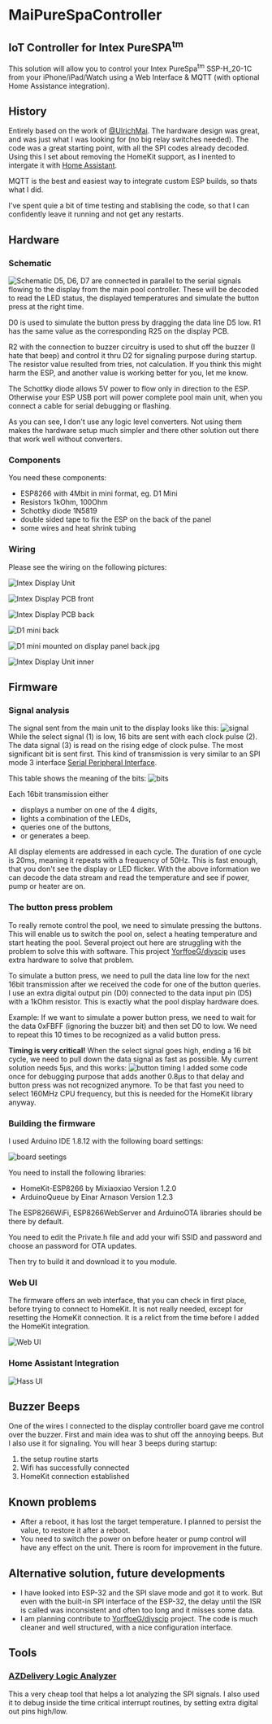 # MaiPureSpaController 

## IoT Controller for Intex PureSPA<sup>tm</sup>
This solution will allow you to control your Intex PureSpa<sup>tm</sup> SSP-H_20-1C from your iPhone/iPad/Watch using a Web Interface & MQTT (with optional Home Assistance integration). 


## History
  Entirely based on the work of [@UlrichMai](https://github.com/UlrichMai/MaiPureSpaController). The hardware design was great, and was just what I was looking for (no big relay switches needed). The code was a great starting point, with all the SPI codes already decoded. Using this I set about removing the HomeKit support, as I inented to intergate it with [Home Assistant](https://www.home-assistant.io). 

  MQTT is the best and easiest way to integrate custom ESP builds, so thats what I did. 

  I've spent quie a bit of time testing and stablising the code, so that I can confidently leave it running and not get any restarts. 

## Hardware
### Schematic
![Schematic](docs/schematics.png) 
D5, D6, D7 are connected in parallel to the serial signals flowing to the display from the main pool controller. These will be decoded to read the LED status, the displayed temperatures and simulate the button press at the right time.

D0 is used to simulate the button press by dragging the data line D5 low. R1 has the same value as the corresponding R25 on the display PCB.

R2 with the connection to buzzer circuitry is used to shut off the buzzer (I hate that beep) and control it thru D2 for signaling purpose during startup. The resistor value resulted from tries, not calculation. If you think this might harm the ESP, and another value is working better for you, let me know.

The Schottky diode allows 5V power to flow only in direction to the ESP. Otherwise your ESP USB port will power complete pool main unit, when you connect a cable for serial debugging or flashing.

As you can see, I don't use any logic level converters. Not using them makes the hardware setup much simpler and there other solution out there that work well without converters. 

### Components
You need these components:
- ESP8266 with 4Mbit in mini format, eg. D1 Mini
- Resistors 1kOhm, 100Ohm
- Schottky diode 1N5819
- double sided tape to fix the ESP on the back of the panel
- some wires and heat shrink tubing

### Wiring
Please see the wiring on the following pictures:

![Intex Display Unit](docs/Intex_Display_Unit.jpg) 

![Intex Display PCB front](docs/Intex_Display_PCB_front.jpg) 

![Intex Display PCB back](docs/Intex_Display_PCB_back.jpg) 

![D1 mini back](docs/D1_mini_back.jpg) 

![D1 mini mounted on display panel back.jpg](docs/D1_mini_mounted_on_display_panel_back.jpg) 

![Intex Display Unit inner](docs/Intex_Display_Unit_inner.jpg) 

## Firmware
### Signal analysis
The signal sent from the main unit to the display looks like this:
![signal](docs/signal.png)
While the select signal (1) is low, 16 bits are sent with each clock pulse (2). The data signal (3) is read on the rising edge of clock pulse. The most significant bit is sent first. This kind of transmission is very similar to an SPI mode 3 interface [Serial Peripheral Interface](https://en.wikipedia.org/wiki/Serial_Peripheral_Interface).

This table shows the meaning of the bits:
![bits](docs/decoder_bits.png)

Each 16bit transmission either 
- displays a number on one of the 4 digits, 
- lights a combination of the LEDs,
- queries one of the buttons,
- or generates a beep.

All display elements are addressed in each cycle. The duration of one cycle is 20ms, meaning it repeats with a frequency of 50Hz. This is fast enough, that you don't see the display or LED flicker.
With the above information we can decode the data stream and read the temperature and see if power, pump or heater are on.

### The button press problem
To really remote control the pool, we need to simulate pressing the buttons. This will enable us to switch the pool on, select a heating temperature and start heating the pool.
Several project out here are struggling with the problem to solve this with software. This project [YorffoeG/diyscip](https://github.com/YorffoeG/diyscip) uses extra hardware to solve that problem.

To simulate a button press, we need to pull the data line low for the next 16bit transmission after we received the code for one of the button queries. I use an extra digital output pin (D0) connected to the data input pin (D5) with a 1kOhm resistor. This is exactly what the pool display hardware does.

Example: If we want to simulate a power button press, we need to wait for the data 0xFBFF (ignoring the buzzer bit) and then set D0 to low. We need to repeat this 10 times to be recognized as a valid button press.

**Timing is very critical!** When the select signal goes high, ending a 16 bit cycle, we need to pull down the data signal as fast as possible. My current solution needs 5µs, and this works:
![button timing](docs/signal_button.png)
I added some code once for debugging purpose that adds another 0.8µs to that delay and button press was not recognized anymore. To be that fast you need to select 160MHz CPU frequency, but this is needed for the HomeKit library anyway.

### Building the firmware
I used Arduino IDE 1.8.12 with the following board settings:

![board seetings](docs/board_settings.png)

You need to install the following libraries:
- HomeKit-ESP8266 by Mixiaoxiao Version 1.2.0
- ArduinoQueue by Einar Arnason Version 1.2.3

The ESP8266WiFi, ESP8266WebServer and ArduinoOTA libraries should be there by default.

You need to edit the Private.h file and add your wifi SSID and password and choose an password for OTA updates.

Then try to build it and download it to you module.

### Web UI
The firmware offers an web interface, that you can check in first place, before trying to connect to HomeKit. It is not really needed, except for resetting the HomeKit connection. It is a relict from the time before I added the HomeKit integration.

![Web UI](docs/web_ui.png)

### Home Assistant Integration
![Hass UI](docs/hass-screenshot.png)


## Buzzer Beeps
One of the wires I connected to the display controller board gave me control over the buzzer. First and main idea was to shut off the annoying beeps. But I also use it for signaling. You will hear 3 beeps during startup:
1. the setup routine starts
2. Wifi has successfully connected
3. HomeKit connection established


## Known problems
- After a reboot, it has lost the target temperature. I planned to persist the value, to restore it after a reboot.
- You need to switch the power on before heater or pump control will have any effect on the unit. There is room for improvement in the future.

## Alternative solution, future developments
- I have looked into ESP-32 and the SPI slave mode and got it to work. But even with the built-in SPI interface of the ESP-32, the delay until the ISR is called was inconsistent and often too long and it misses some data.
- I am planning contribute to [YorffoeG/diyscip](https://github.com/YorffoeG/diyscip) project. The code is much cleaner and well structured, with a nice configuration interface.

## Tools
### [AZDelivery Logic Analyzer](https://www.amazon.de/dp/B01MUFRHQ2/ref=cm_sw_em_r_mt_dp_U_rV88EbT2E5JSH)
This a very cheap tool that helps a lot analyzing the SPI signals. I also used it to debug inside the time critical interrupt routines, by setting extra digital out pins high/low.


